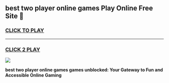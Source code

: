 
## best two player online games Play Online Free Site 👋
<h3>
<a href="https://download.freeplayer.one?title=best_two_player_online_games&ref=21F">CLICK TO PLAY</a></h3>
<hr>

<h3>
<a href="https://download.freeplayer.one?title=best_two_player_online_games&ref=21F">CLICK 2 PLAY</a>
  
</h3>

<a href="https://download.freeplayer.one?title=best_two_player_online_games&ref=21F"><img src="https://cdnb.artstation.com/p/assets/images/images/032/539/853/original/anto-thomas-button-gif.gif"></a>


**best two player online games games unblocked: Your Gateway to Fun and Accessible Online Gaming**
